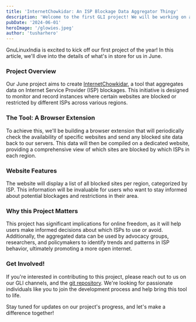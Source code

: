 ```yaml
---
title: 'InternetChowkidar: An ISP Blockage Data Aggregator Thingy'
description: 'Welcome to the first GLI project! We will be working on a data aggregrator thing this June.'
pubDate: '2024-06-01'
heroImage: '/glowies.jpeg'
author: 'tusharhero'
---
```


GnuLinuxIndia is excited to kick off our first project of the year! In
this article, we'll dive into the details of what's in store for us in
June.

### Project Overview

Our June project aims to create [InternetChowkidar](https://github.com/gnulinuxindia/internet-chowkidar), a tool that
aggregates data on Internet Service Provider (ISP) blockages. This
initiative is designed to monitor and record instances where certain
websites are blocked or restricted by different ISPs across various
regions.

### The Tool: A Browser Extension

To achieve this, we'll be building a browser extension that will
periodically check the availability of specific websites and send any
blocked site data back to our servers. This data will then be compiled
on a dedicated website, providing a comprehensive view of which sites
are blocked by which ISPs in each region.

### Website Features

The website will display a list of all blocked sites per region,
categorized by ISP. This information will be invaluable for users who
want to stay informed about potential blockages and restrictions in
their area.

### Why this Project Matters

This project has significant implications for online freedom, as it
will help users make informed decisions about which ISPs to use or
avoid. Additionally, the aggregated data can be used by advocacy
groups, researchers, and policymakers to identify trends and patterns
in ISP behavior, ultimately promoting a more open internet.

### Get Involved!

If you're interested in contributing to this project, please reach out
to us on our GLI channels, and the [git repository](https://github.com/gnulinuxindia/internet-chowkidar). We're looking for passionate
individuals like you to join the development process and help bring
this tool to life.

Stay tuned for updates on our project's progress, and let's make a
difference together!

